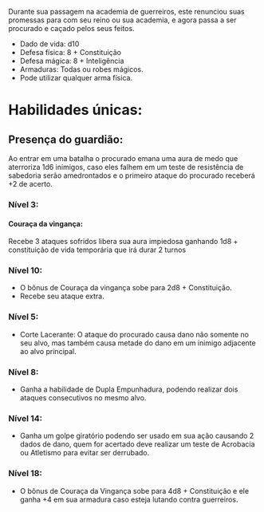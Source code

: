 Durante sua passagem na academia de guerreiros, este renunciou suas promessas para com seu reino ou sua academia, e agora passa a ser procurado e caçado pelos seus feitos.

- Dado de vida: d10
- Defesa física: 8 + Constituição
- Defesa mágica: 8 + Inteligência
- Armaduras: Todas ou robes mágicos.
- Pode utilizar qualquer arma física.

# Habilidades únicas:
## Presença do guardião: 
Ao entrar em uma batalha o procurado emana uma aura de medo que aterroriza 1d6 inimigos, caso eles falhem em um teste de resistência de sabedoria serão amedrontados e o primeiro ataque do procurado receberá +2 de acerto.

### Nível 3:
#### Couraça da vingança: 
Recebe 3 ataques sofridos libera sua aura impiedosa ganhando 1d8 + constituição de vida temporária que irá durar 2 turnos

### Nível 10:
- O bônus de Couraça da vingança sobe para 2d8 + Constituição.
- Recebe seu ataque extra.

### Nível 5:
- Corte Lacerante: O ataque do procurado causa dano não somente no seu alvo, mas também causa metade do dano em um inimigo adjacente ao alvo principal.

### Nível 8:
- Ganha a habilidade de Dupla Empunhadura, podendo realizar dois ataques consecutivos no mesmo alvo.

### Nível 14:
- Ganha um golpe giratório podendo ser usado em sua ação causando 2 dados de dano, quem for acertado deve realizar um teste de Acrobacia ou Atletismo para evitar ser derrubado.

### Nível 18:
- O bônus de Couraça da Vingança sobe para 4d8 + Constituição e ele ganha +4 em sua armadura caso esteja lutando contra guerreiros.


